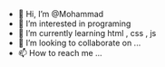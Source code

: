 - 👋 Hi, I’m @Mohammad
- 👀 I’m interested in programing
- 🌱 I’m currently learning html , css , js
- 💞️ I’m looking to collaborate on ...
- 📫 How to reach me ...

<!---
Mohammad-7/Mohammad-7 is a ✨ special ✨ repository because its `README.md` (this file) appears on your GitHub profile.
You can click the Preview link to take a look at your changes.
--->
